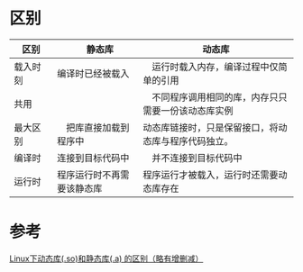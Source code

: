 
# 区别

区别　|　静态库　| 动态库
----|----|----
载入时刻　| 编译时已经被载入 |　运行时载入内存，编译过程中仅简单的引用
共用　| |　不同程序调用相同的库，内存只只需要一份该动态库实例
最大区别　|　把库直接加载到程序中 | 动态库链接时，只是保留接口，将动态库与程序代码独立。
编译时　| 连接到目标代码中 |　并不连接到目标代码中
运行时　| 程序运行时不再需要该静态库 | 程序运行才被载入，运行时还需要动态库存在




# 参考
[Linux下动态库(.so)和静态库(.a) 的区别（略有增删减）](https://blog.csdn.net/jnu_simba/article/details/9569107)